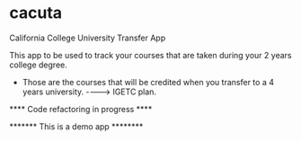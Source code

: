 # cacuta
California College University Transfer App

This app to be used to track your courses that are taken during your 2 years college degree.

* Those are the courses that will be credited when you transfer to a 4 years university.
----> IGETC plan.


**** Code refactoring in progress ****


******* This is a demo app ********
